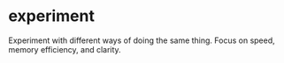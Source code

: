 # experiment
Experiment with different ways of doing the same thing. Focus on speed, memory efficiency, and clarity.
